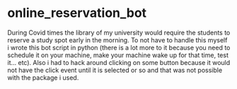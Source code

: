 # online_reservation_bot
During Covid times the library of my university would require the students to reserve a study spot early in the morning.  To not have to handle this myself i wrote this bot script in python (there is a lot more to it because you need to schedule it on your machine, make your machine wake up for that time, test it... etc).  Also i had to hack around clicking on some button because it would not have the click event until it is selected or so and that was not possible with the package i used.
